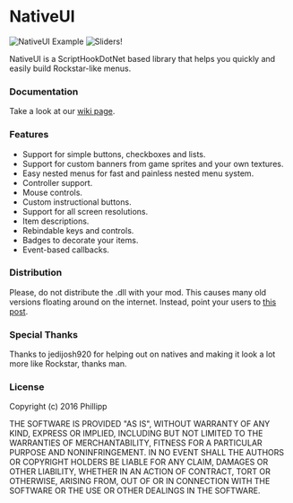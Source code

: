 # NativeUI
![NativeUI Example](http://i.imgur.com/nqD2Ty1.png)
![Sliders!](https://image.prntscr.com/image/69QUCEuOTruHeqDRtmN2fw.png)

NativeUI is a ScriptHookDotNet based library that helps you quickly and easily build Rockstar-like menus.

### Documentation
Take a look at our [wiki page](https://github.com/Guad/NativeUI/wiki/Home).

### Features
* Support for simple buttons, checkboxes and lists.
* Support for custom banners from game sprites and your own textures.
* Easy nested menus for fast and painless nested menu system.
* Controller support.
* Mouse controls.
* Custom instructional buttons.
* Support for all screen resolutions.
* Item descriptions.
* Rebindable keys and controls.
* Badges to decorate your items.
* Event-based callbacks.

### Distribution
Please, do not distribute the .dll with your mod. This causes many old versions floating around on the internet. Instead, point your users to [this post](http://gtaforums.com/topic/809284-net-nativeui/).

### Special Thanks
Thanks to jedijosh920 for helping out on natives and making it look a lot more like Rockstar, thanks man.

### License
Copyright (c) 2016 Phillipp

THE SOFTWARE IS PROVIDED "AS IS", WITHOUT WARRANTY OF ANY KIND, EXPRESS OR IMPLIED, INCLUDING BUT NOT LIMITED TO THE WARRANTIES OF MERCHANTABILITY, FITNESS FOR A PARTICULAR PURPOSE AND NONINFRINGEMENT. IN NO EVENT SHALL THE AUTHORS OR COPYRIGHT HOLDERS BE LIABLE FOR ANY CLAIM, DAMAGES OR OTHER LIABILITY, WHETHER IN AN ACTION OF CONTRACT, TORT OR OTHERWISE, ARISING FROM, OUT OF OR IN CONNECTION WITH THE SOFTWARE OR THE USE OR OTHER DEALINGS IN THE SOFTWARE.
